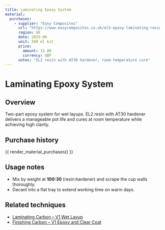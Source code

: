 ```yaml
---
title: Laminating Epoxy System
material:
  purchases:
    - supplier: "Easy Composites"
      url: "https://www.easycomposites.co.uk/el2-epoxy-laminating-resin"
      region: UK
      date: 2025-06
      unit: 500 ml kit
      price:
        amount: 15.00
        currency: GBP
      notes: "EL2 resin with AT30 hardener, room-temperature cure"
---
```

# Laminating Epoxy System

## Overview
Two-part epoxy system for wet layups. EL2 resin with AT30 hardener delivers a manageable pot life and cures at room
temperature while achieving high clarity.

## Purchase history

{{ render_material_purchases() }}

## Usage notes
- Mix by weight at **100:30** (resin:hardener) and scrape the cup walls thoroughly.
- Decant into a flat tray to extend working time on warm days.

## Related techniques
- [Laminating Carbon – V1 Wet Layup](../techniques/laminating-carbon/v1/wet-layup.md)
- [Finishing Carbon – V1 Epoxy and Clear Coat](../techniques/finishing-carbon/v1/epoxy-and-clear-coat.md)
